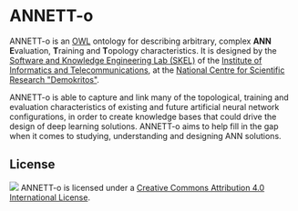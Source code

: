# ANNETT-o

ANNETT-o is an [OWL](https://www.w3.org/OWL/) ontology for describing arbitrary, complex **ANN** **E**valuation, **T**raining and **T**opology characteristics. It is designed by the [Software and Knowledge Engineering Lab (SKEL)](https://www.iit.demokritos.gr/skel) of the [Institute of Informatics and Telecommunications](https://www.iit.demokritos.gr), at the [National Centre for Scientific Research "Demokritos"](http://www.demokritos.gr/default.aspx?lang=en). 
        
ANNETT-o is able to capture and link many of the topological, training and evaluation characteristics of existing and future artificial neural network configurations, in order to create knowledge bases that could drive the design of deep learning solutions. ANNETT-o aims to help fill in the gap when it comes to studying, understanding and designing ANN solutions.

[//]: # (## Publication)
[//]: # (If you decide to use or extend ANNETT-o as part of research or otherwise published work, please make sure to cite the following:)


## License
![](https://i.creativecommons.org/l/by/4.0/88x31.png)
ANNETT-o is licensed under a [Creative Commons Attribution 4.0 International License](http://creativecommons.org/licenses/by/4.0/).
